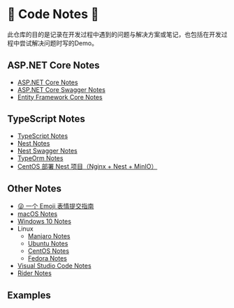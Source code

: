 # 📕 Code Notes 📕

此仓库的目的是记录在开发过程中遇到的问题与解决方案或笔记，也包括在开发过程中尝试解决问题时写的Demo。

## ASP.NET Core Notes

- [ASP.NET Core Notes](AspNetCoreNotes/AspNetCoreNotes.md)
- [ASP.NET Core Swagger Notes](AspNetCoreNotes/AspNetCoreSwaggerNotes.md)
- [Entity Framework Core Notes](AspNetCoreNotes/EntityFrameworkCoreNotes.md)

## TypeScript Notes

- [TypeScript Notes](TypeScriptNotes/TypeScriptNotes.md)
- [Nest Notes](TypeScriptNotes/NestNotes.md)
- [Nest Swagger Notes](#TypeScriptNotes/NestSwaggerNotes.md)
- [TypeOrm Notes](TypeScriptNotes/TypeOrmNotes.md)
- [CentOS 部署 Nest 项目（Nginx + Nest + MinIO）](TypeScriptNotes/DeployingNestOnCentOS.md)

## Other Notes

- [😜 一个 Emoji 表情提交指南](Gitmoji.md)
- [macOS Notes](OtherNotes/macOS.md)
- [Windows 10 Notes](OtherNotes/Windows.md)
- Linux
  - [Manjaro Notes](OtherNotes/Manjaro.md)
  - [Ubuntu Notes](OtherNotes/Ubuntu.md)
  - [CentOS Notes](OtherNotes/CentOS.md)
  - [Fedora Notes](OtherNotes/Fedora.md)
- [Visual Studio Code Notes](OtherNotes/VisualStudioCode.md)
- [Rider Notes](OtherNotes/RiderNotes.md)

## Examples

